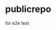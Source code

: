 # publicrepo
for e2e test




















































































































































































































































































































































































































































































































































































































































































































































































































































































































































































































































































































































































































































































































































































































































































































































































































































































































































































































































